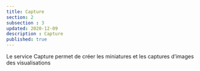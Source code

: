 ```yaml
---
title: Capture
section: 2
subsection : 3
updated: 2020-12-09
description : Capture
published: true
---
```


Le service Capture permet de créer les miniatures et les captures d’images des visualisations
